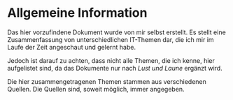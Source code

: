 # Allgemeine Information

Das hier vorzufindene Dokument wurde von mir selbst erstellt. Es stellt eine Zusammenfassung von unterschiedlichen IT-Themen dar, die ich mir im Laufe der Zeit angeschaut und gelernt habe.

Jedoch ist darauf zu achten, dass nicht alle Themen, die ich kenne, hier aufgelistet sind, da das Dokumente nur nach *Lust und Laune* ergänzt wird.

Die hier zusammengetragenen Themen stammen aus verschiedenen Quellen. Die Quellen sind, soweit möglich, immer angegeben.